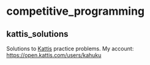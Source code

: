# competitive_programming

## kattis_solutions

Solutions to [Kattis](http://open.kattis.com) practice problems. My account: <https://open.kattis.com/users/kahuku>